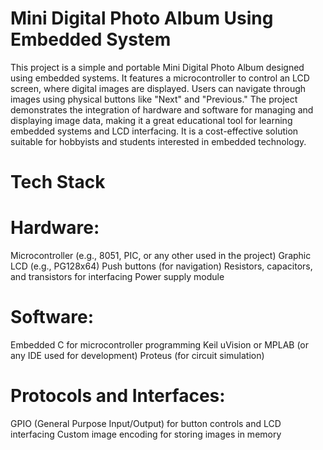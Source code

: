 # Mini Digital Photo Album Using Embedded System
This project is a simple and portable Mini Digital Photo Album designed using embedded systems. It features a microcontroller to control an LCD screen, where digital images are displayed. Users can navigate through images using physical buttons like "Next" and "Previous."
The project demonstrates the integration of hardware and software for managing and displaying image data, making it a great educational tool for learning embedded systems and LCD interfacing. It is a cost-effective solution suitable for hobbyists and students interested in embedded technology.
# Tech Stack
# Hardware:

Microcontroller (e.g., 8051, PIC, or any other used in the project)
Graphic LCD (e.g., PG128x64)
Push buttons (for navigation)
Resistors, capacitors, and transistors for interfacing
Power supply module
# Software:

Embedded C for microcontroller programming
Keil uVision or MPLAB (or any IDE used for development)
Proteus (for circuit simulation)
# Protocols and Interfaces:

GPIO (General Purpose Input/Output) for button controls and LCD interfacing
Custom image encoding for storing images in memory
